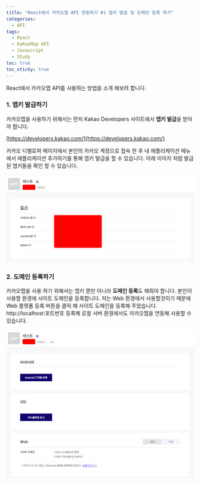 ```yaml
---
title: "React에서 카카오맵 API 연동하기 #1 앱키 발급 및 도메인 등록 하기"
categories:
  - API
tags:
  - React
  - KaKaoMap API
  - Javascript
  - Study
toc: true
toc_sticky: true
---
```


React에서 카카오맵 API를 사용하는 방법을 소개 해보려 합니다.

### 1. 앱키 발급하기
카카오맵을 사용하기 위해서는 먼저 Kakao Developers 사이트에서 **앱키 발급**을 받아야 합니다.

[https://developers.kakao.com/](https://developers.kakao.com/)

카카오 디벨로퍼 페이지에서 본인의 카카오 계정으로 접속 한 후 내 애플리케이션 메뉴에서 애플리케이션 추가하기를 통해 앱키 발급을 할 수 있습니다.
아래 이미지 처럼 발급 된 앱키들을 확인 할 수 있습니다.

![카카오맵 앱키 발급받기](/assets/images/kakao-appkey.jpg)

### 2. 도메인 등록하기
카카오맵을 사용 하기 위해서는 앱키 뿐만 아니라 **도메인 등록**도 해줘야 합니다. 본인이 사용할 환경에 사이트 도메인을 등록합니다.
저는 Web 환경에서 사용할것이기 때문에 Web 플랫폼 등록 버튼을 클릭 해 사이트 도메인을 등록해 주었습니다.
http://localhost:포트번호 등록해 로컬 서버 환경에서도 카카오맵을 연동해 사용할 수 있습니다.

![카카오맵 도메인 등록하기](/assets/images/kakao-domain.jpg)